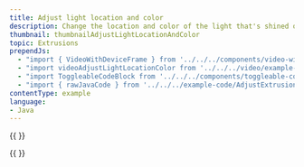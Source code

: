 ```yaml
---
title: Adjust light location and color
description: Change the location and color of the light that's shined on extrusions.
thumbnail: thumbnailAdjustLightLocationAndColor
topic: Extrusions
prependJs:
  - "import { VideoWithDeviceFrame } from '../../../components/video-with-device-frame'"
  - "import videoAdjustLightLocationColor from '../../../video/example-adjustlightlocationcolor.mp4'"
  - "import ToggleableCodeBlock from '../../../components/toggleable-code-block'"
  - "import { rawJavaCode } from '../../../example-code/AdjustExtrusionLightActivity.js'"
contentType: example
language:
- Java
---
```


{{
  <VideoWithDeviceFrame
    videoFile={videoAdjustLightLocationColor}
    rotation="horizontal"
    device="pixel-2"
  />
}}

<!-- Any notes about this example would go here.  -->

{{
  <ToggleableCodeBlock
    java={rawJavaCode}
  />
}}

